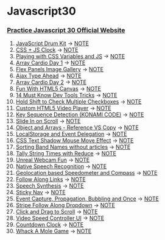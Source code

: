 # Javascript30

### [Practice Javascript 30 Official Website](https://javascript30.com/)

1. [JavaScript Drum Kit](https://cavalown.github.io/Javascript30/01JavaScriptDrumKit/) &rarr; [NOTE]()
2. [CSS + JS Clock](https://cavalown.github.io/Javascript30/02JSandCSSClock/) &rarr; [NOTE](https://github.com/cavalown/Javascript30/blob/main/02JSandCSSClock/note.md)
3. [Playing with CSS Variables and JS](https://cavalown.github.io/Javascript30/03CSSVariables/) &rarr; [NOTE](https://github.com/cavalown/Javascript30/blob/main/03CSSVariables/note.md)
4. [Array Cardio Day 1](https://cavalown.github.io/Javascript30/04ArrayCardioDay1/) &rarr; [NOTE](https://github.com/cavalown/Javascript30/blob/main/04ArrayCardioDay1/note.md)
5. [Flex Panels Image Gallery](https://cavalown.github.io/Javascript30/05FlexPanelGallery/) &rarr; [NOTE](https://github.com/cavalown/Javascript30/blob/main/05FlexPanelGallery/note.md)
6. [Ajax Type Ahead](https://cavalown.github.io/Javascript30/06TypeAhead/) &rarr; [NOTE](https://github.com/cavalown/Javascript30/blob/main/06TypeAhead/note.md)
7. [Array Cardio Day 2](https://cavalown.github.io/Javascript30/07ArrayCardioDay2/) &rarr; [NOTE](https://github.com/cavalown/Javascript30/blob/main/07ArrayCardioDay2/note.md)
8. [Fun With HTML5 Canvas](https://cavalown.github.io/Javascript30/08FunWithHTML5Canvas/) &rarr; [NOTE](https://github.com/cavalown/Javascript30/blob/main/08FunWithHTML5Canvas/note.md)
9. [14 Must Know Dev Tools Tricks](https://cavalown.github.io/Javascript30/09DevToolsDomination/) &rarr; [NOTE](https://github.com/cavalown/Javascript30/blob/main/09DevToolsDomination/note.md)
10. [Hold Shift to Check Multiple Checkboxes](https://cavalown.github.io/Javascript30/10HoldShiftandCheckCheckboxes/) &rarr; [NOTE](https://github.com/cavalown/Javascript30/blob/main/10HoldShiftandCheckCheckboxes/note.md)
11. [Custom HTML5 Video Player](https://cavalown.github.io/Javascript30/11CustomVideoPlayer/) &rarr; [NOTE](https://github.com/cavalown/Javascript30/blob/main/11CustomVideoPlayer/note.md)
12. [Key Sequence Detection (KONAMI CODE)](https://cavalown.github.io/Javascript30/12KeySequenceDetection/) &rarr; [NOTE](https://github.com/cavalown/Javascript30/blob/main/12KeySequenceDetection/note.md)
13. [Slide In on Scroll](https://cavalown.github.io/Javascript30/13SlideinonScroll/) &rarr; [NOTE](https://github.com/cavalown/Javascript30/blob/main/13SlideinonScroll/note.md)
14. [Object and Arrays - Reference VS Copy](https://cavalown.github.io/Javascript30/14JavaScriptReferencesVSCopying/) &rarr; [NOTE](https://github.com/cavalown/Javascript30/blob/main/14JavaScriptReferencesVSCopying/note.md)
15. [LocalStorage and Event Delegation](https://cavalown.github.io/Javascript30/15LocalStorage/) &rarr; [NOTE](https://github.com/cavalown/Javascript30/blob/main/15LocalStorage/note.md)
16. [CSS Text Shadow Mouse Move Effect](https://cavalown.github.io/Javascript30/16MouseMoveShadow/) &rarr; [NOTE](https://github.com/cavalown/Javascript30/blob/main/16MouseMoveShadow/note.md)
17. [Sorting Band Names without articles](https://cavalown.github.io/Javascript30/17SortWithoutArticles/) &rarr; [NOTE](https://github.com/cavalown/Javascript30/blob/main/17SortWithoutArticles/note.md)
18. [Tally String Times with Reduce](https://cavalown.github.io/Javascript30/18AddingUpTimesWithReduce/) &rarr; [NOTE](https://github.com/cavalown/Javascript30/blob/main/18AddingUpTimesWithReduce/note.md)
19. [Unreal Webcam Fun](https://cavalown.github.io/Javascript30/19WebcamFun/) &rarr; [NOTE](https://github.com/cavalown/Javascript30/blob/main/19WebcamFun/note.md)
20. [Native Speech Recognition](https://cavalown.github.io/Javascript30/20SpeechDetection/) &rarr; [NOTE](https://github.com/cavalown/Javascript30/blob/main/20SpeechDetection/note.md)
21. [Geolocation based Speedometer and Compass](https://cavalown.github.io/Javascript30/21Geolocation/) &rarr; [NOTE](https://github.com/cavalown/Javascript30/blob/main//21Geolocation/note.md)
22. [Follow Along Links](https://cavalown.github.io/Javascript30/22FollowAlongLinkHighlighter/) &rarr; [NOTE](https://github.com/cavalown/Javascript30/blob/main/22FollowAlongLinkHighlighter/note.md)
23. [Speech Synthesis](https://cavalown.github.io/Javascript30/23SpeechSynthesis/) &rarr; [NOTE](https://github.com/cavalown/Javascript30/blob/main/23SpeechSynthesis/note.md)
24. [Sticky Nav](https://cavalown.github.io/Javascript30/24StickyNav/) &rarr; [NOTE](https://github.com/cavalown/Javascript30/blob/main/24StickyNav/note.md)
25. [Event Capture, Propagation, Bubbling and Once](https://cavalown.github.io/Javascript30/25EventCapturePropagationBubblingandOnce/) &rarr; [NOTE](https://github.com/cavalown/Javascript30/blob/main/25EventCapturePropagationBubblingandOnce/note.md)
26. [Stripe Follow Along Dropdown](https://cavalown.github.io/Javascript30/26StripeFollowAlongNav/) &rarr; [NOTE](https://github.com/cavalown/Javascript30/blob/main/26StripeFollowAlongNav/note.md)
27. [Click and Drag to Scroll](https://cavalown.github.io/Javascript30/27ClickandDrag/) &rarr; [NOTE](https://github.com/cavalown/Javascript30/blob/main/27ClickandDrag/note.md)
28. [Video Speed Controller UI](https://cavalown.github.io/Javascript30/28VideoSpeedController/) &rarr; [NOTE](https://github.com/cavalown/Javascript30/blob/main/28VideoSpeedController/note.md)
29. [Countdown Clock](https://cavalown.github.io/Javascript30/29CountdownTimer/) &rarr; [NOTE](https://github.com/cavalown/Javascript30/blob/main/29CountdownTimer/note.md)
30. [Whack A Mole Game](https://cavalown.github.io/Javascript30/30WhackAMole/) &rarr; [NOTE](https://github.com/cavalown/Javascript30/blob/main/30WhackAMole/note.md)
